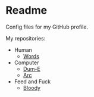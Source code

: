 # Readme
Config files for my GitHub profile.

My repositories:
- Human
  - [Words](https://github.com/Hcpty/Words)
- Computer
  - [Dum-E](https://github.com/Hcpty/dum-e)
  - [Arc](https://github.com/Hcpty/arc)
- Feed and Fuck
  - [Bloody](https://github.com/Hcpty/Bloody)
